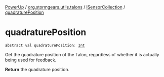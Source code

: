 [PowerUp](../../index.md) / [org.stormgears.utils.talons](../index.md) / [ISensorCollection](index.md) / [quadraturePosition](./quadrature-position.md)

# quadraturePosition

`abstract val quadraturePosition: `[`Int`](https://kotlinlang.org/api/latest/jvm/stdlib/kotlin/-int/index.html)

Get the quadrature position of the Talon, regardless of whether
it is actually being used for feedback.

**Return**
the quadrature position.

